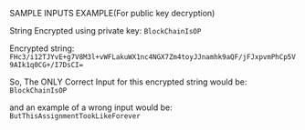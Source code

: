 SAMPLE INPUTS EXAMPLE(For public key decryption)

String Encrypted using private key: `BlockChainIsOP`

Encrypted string: `FHc3/i12TJYvE+g7V8M3l+vWFLakuWX1nc4NGX7Zm4toyJJnamhk9aQF/jFJxpvmPhCp5V9AIk1q0CG+/I7DsCI=`

So,
The ONLY Correct Input for this encrypted string would be: `BlockChainIsOP`

and an example of a wrong input would be: `ButThisAssignmentTookLikeForever`
